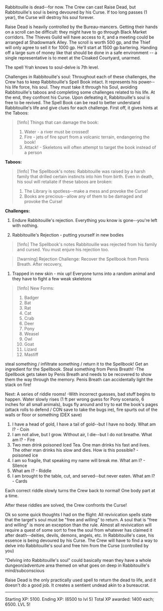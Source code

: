 
Rabbitouille is dead--for now. The Crew can cast Raise Dead, but Rabbitouille's soul is being devoured by his Curse. If too long passes (1 year), the Curse will destroy his soul forever.

Raise Dead is heavily controlled by the Bureau-mancers. Getting their hands on a scroll can be difficult: they might have to go through Black Market corridors. The Thieves Guild will have access to it, and a meeting could be arranged at Shadowmark Alley. The scroll is worth 500 gp, and the Thief will only agree to sell it for 1000 gp. He'll start at 1500 gp bartering. Handing off a large sum of money like that should be done in a safe environment --  a single representative is to meet at the Cloaked Courtyard, unarmed.


The spell Yrah knows to soul-delve is 7th level.


Challenges in Rabbitouille's soul:
Throughout each of these challenges, the Crew has to keep Rabbitouille's Spell Book intact. It represents his power--his life force, his soul. They must take it through his Soul, avoiding Rabbitouille's taboos and completing some challenges related to his life. At the end, they confront his Curse. Upon defeating it, Rabbitouille's soul is free to be revived. The Spell Book can be read to better understand Rabbitouille's life and give clues for each challenge. First off, it gives hints at the Taboos:


>[!info] Things that can damage the book:
>1. Water - a river must be crossed!
>2. Fire - jets of fire spurt from a volcanic terrain, endangering the book!
>3. Attack! - Skeletons will often attempt to target the book instead of a person

**Taboos:**
>[!info] The Spellbook's notes:
>Rabbitouille was raised by a harsh family that drilled certain instincts into him from birth. Even in death, his soul will retaliate if these taboos are broken:
>1. The Library is spotless--make a mess and provoke the Curse!
>2. Books are precious--allow any of them to be damaged and provoke the Curse!

**Challenges:**

1. Endure Rabbitouille's rejection. Everything you know is gone--you're left with nothing.  

1. Rabbitouille's Rejection - putting yourself in new bodies
>[!info] The Spellbook's notes
>Rabbitouille was rejected from his family and cursed. You must enjure his rejection too.

>[!warning] Rejection Challenge:
>Recover the Spellbook from Penis Breath. After recovery, 

1. Trapped in new skin - mix up! Everyone turns into a random animal and they have to fight a few weak skeletons
>[!info] New Forms:
>1. Badger
>2. Bat
>3. Rat
>4. Cat
>5. Crab
>6. Deer
>7. Pony
>8. Weasel
>9. Owl
>10. Goat
>11. Lizard
>12. Mastiff

steal something / infiltrate something / return it to the Spellbook!
Get an ingredient for the Spellbook. Steal something from Penis Breath!
-The Spellbook gets taken by Penis Breath and needs to be recovered to show them the way through the memory.
Penis Breath can accidentally light the stack on fire!

Next: A series of riddle rooms!
-With incorrect guesses, bad stuff begins to happen. Water slowly rises (1 ft per wrong guess for Pony scenario, 6 inches for all small animals), bugs fly around and try to eat the book's pages (attack rolls to defend / CON save to take the bugs ire), fire spurts out of the walls or floor or something (DEX save)
1. I have a head of gold, I have a tail of gold--but I have no body. What am I? - Coin
2. I am not alive, but I grow. Without air, I die--but I do not breathe. What am I? - Fire
3. Two men drink poisoned Iced Tea. One man drinks his fast and lives. The other man drinks his slow and dies. How is this possible? - poisoned ice
4. I am so fragile, that speaking my name will break me. What am I? - SIlence
5. What am I? - Riddle
6. I am brought to the table, cut, and served--but never eaten. What am I? - Cards

Each correct riddle slowly turns the Crew back to normal! One body part at a time.

After these riddles are solved, the Crew confronts the Curse!

Ok so some quick thoughts I had on the flight: All revivication spells state that the target's soul must be "free and willing" to return. A soul that is "free and willing" is more an exception than the rule. Almost all revivication will require a quest of some sort to free the soul from whatever has claimed it after death--deities, devils, demons, angels, etc. In Rabbitouille's case, his essence is being devoured by his Curse. The Crew will have to find a way to delve into Rabbitouille's soul and free him from the Curse (controlled by you)

"Delving into Rabbitouille's soul" could basically mean they have a whole dungeon/adventure area themed on what goes on deep in Rabbitouille's mind/subconscious

Raise Dead is the only practically used spell to return the dead to life, and it doesn't do a good job. It creates a sentient undead akin to a bureaucrat. 


----

Starting XP: 5100. Ending XP: (6500 to lvl 5)
Total XP awarded: 1400 each; 6500. LVL 5!